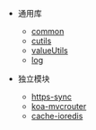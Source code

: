 - 通用库
  - [common](common.md)
  - [cutils](cutils.md)
  - [valueUtils](valueutils.md)
  - [log](log.md)
  
- 独立模块
  - [https-sync](httpsync.md)
  - [koa-mvcrouter](koamvcrouter.md)
  - [cache-ioredis](cache.md)
